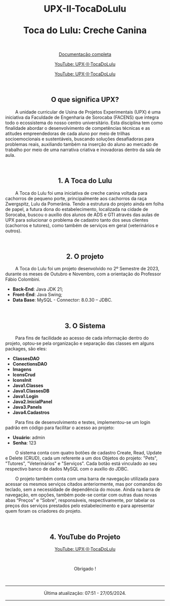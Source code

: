 <h1 align="center">UPX-II-TocaDoLulu
<br>
<br>
Toca do Lulu: Creche Canina</h1>

<br>

<a href="https://github.com/VictorAlexandreMuller/UPX-II-TocaDoLulu/blob/main/TocaDoLulu.pdf"><p align="center">Documentação completa</p></a>

<a href="https://youtu.be/J5mVUVe2DoQ"><p align="center"> YouTube: UPX-II-TocaDoLulu</p></a>

<a href="https://github.com/VictorAlexandreMuller/UPX-II-TocaDoLulu/blob/main/TocaDoLulu.pdf"><p align="center"> YouTube: UPX-II-TocaDoLulu</p></a>

<br>

<h2 align="center"> O que significa UPX? </h2>

<p> &nbsp;&nbsp;&nbsp;&nbsp;&nbsp;&nbsp;&nbsp; A unidade curricular de Usina de Projetos Experimentais (UPX) é uma iniciativa da Faculdade de Engenharia de Sorocaba (FACENS) que integra todo o ecossistema do nosso centro universitário.
Esta disciplina tem como finalidade abordar o desenvolvimento de competências técnicas e as atitudes empreendedoras de cada aluno por meio de trilhas socioemocionais e sustentáveis, buscando soluções desafiadoras para problemas reais, auxiliando também na inserção do aluno ao mercado de trabalho por meio de uma narrativa criativa e inovadoras dentro da sala de aula. </p>
<br>

<h2 align="center">1. A Toca do Lulu</h2>

<p> &nbsp;&nbsp;&nbsp;&nbsp;&nbsp;&nbsp;&nbsp; A Toca do Lulu foi uma iniciativa de creche canina voltada para cachorros de pequeno porte, principalmente aos cachorros da raça Zwergspitz, Lulu da Pomerânia. Tendo a estrutura do projeto ainda em folha de papel, a futura dona do estabelecimento, localizada na cidade de Sorocaba, buscou o auxílio dos alunos de ADS e GTI através das aulas de UPX para solucionar o problema de cadastro tanto dos seus clientes (cachorros e tutores), como também de serviços em geral (veterinários e outros). </p>
<br>

<h2 align="center">2. O projeto</h2>

<p> &nbsp;&nbsp;&nbsp;&nbsp;&nbsp;&nbsp;&nbsp; A Toca do Lulu foi um projeto desenvolvido no 2º Semestre de 2023, durante os meses de Outubro e Novembro, com a orientação do Professor Fábio Colombini. </p>

- **Back-End**: Java JDK 21;
- **Front-End**: Java Swing;
- **Data Base**: MySQL - Connector: 8.0.30 – JDBC.

<br>

<h2 align="center">3. O Sistema</h2>

<p> &nbsp;&nbsp;&nbsp;&nbsp;&nbsp;&nbsp;&nbsp; Para fins de facilidade ao acesso de cada informação dentro do projeto, optou-se pela organização e separação das classes em alguns packages, são eles: </p>

- **ClassesDAO**
- **ConectionsDAO**
- **Imagens**
- **IconsCrud**
- **IconsInit**
- **Java1.Classes**
- **Java1.ClassesDB**
- **Java1.Login**
- **Java2.InicialPanel**
- **Java3.Panels**
- **Java4.Cadastros**

<p> &nbsp;&nbsp;&nbsp;&nbsp;&nbsp;&nbsp;&nbsp; Para fins de desenvolvimento e testes, implementou-se um login padrão em código para facilitar o acesso ao projeto: </p>

- **Usuário**: admin
- **Senha**: 123

<p> &nbsp;&nbsp;&nbsp;&nbsp;&nbsp;&nbsp;&nbsp; O sistema conta com quatro botões de cadastro Create, Read, Update e Delete (CRUD), cada um referente a um dos Objetos do projeto: "Pets", "Tutores", "Veterinários" e "Serviços". Cada botão está vinculado ao seu respectivo banco de dados MySQL com o auxílio do JDBC.</p>

<p> &nbsp;&nbsp;&nbsp;&nbsp;&nbsp;&nbsp;&nbsp; O projeto também conta com uma barra de navegação utilizada para acessar os mesmos serviços citados anteriormente, mas por comandos do teclado, sem a necessidade de dependência do mouse. Ainda na barra de navegação, em opções, também pode-se contar com outras duas novas abas “Preços” e “Sobre”, responsáveis, respectivamente, por tabelar os preços dos serviços prestados pelo estabelecimento e para apresentar quem foram os criadores do projeto. </p>
<br>

<h2 align="center">4. YouTube do Projeto</h2>
<a href="https://youtu.be/J5mVUVe2DoQ"><p align="center"> YouTube: UPX-II-TocaDoLulu</p></a>
<br>
<p align="center"> Obrigado ! </p>
<br>

---

<p align="center"> Última atualização: 07:51 - 27/05/2024. </p>

---
